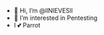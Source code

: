- 👋 Hi, I’m @llNIEVESll
- 👀 I’m interested in Pentesting
- I 💕 Parrot
<!---
llNIEVESll/llNIEVESll is a ✨ special ✨ repository because its `README.md` (this file) appears on your GitHub profile.
You can click the Preview link to take a look at your changes.
--->
